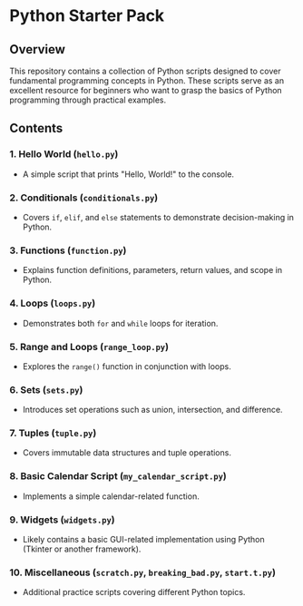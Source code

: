 # Python Starter Pack

## **Overview**
This repository contains a collection of Python scripts designed to cover fundamental programming concepts in Python. 
These scripts serve as an excellent resource for beginners who want to grasp the basics of Python programming through practical examples.

## **Contents**
### 1. Hello World (`hello.py`)
   - A simple script that prints "Hello, World!" to the console.
   
### 2. Conditionals (`conditionals.py`)
   - Covers `if`, `elif`, and `else` statements to demonstrate decision-making in Python.
   
### 3. Functions (`function.py`)
   - Explains function definitions, parameters, return values, and scope in Python.
   
### 4. Loops (`loops.py`)
   - Demonstrates both `for` and `while` loops for iteration.
   
### 5. Range and Loops (`range_loop.py`)
   - Explores the `range()` function in conjunction with loops.
   
### 6. Sets (`sets.py`)
   - Introduces set operations such as union, intersection, and difference.
   
### 7. Tuples (`tuple.py`)
   - Covers immutable data structures and tuple operations.
   
### 8. Basic Calendar Script (`my_calendar_script.py`)
   - Implements a simple calendar-related function.
   
### 9. Widgets (`widgets.py`)
   - Likely contains a basic GUI-related implementation using Python (Tkinter or another framework).
   
### 10. Miscellaneous (`scratch.py`, `breaking_bad.py`, `start.t.py`)
   - Additional practice scripts covering different Python topics.
